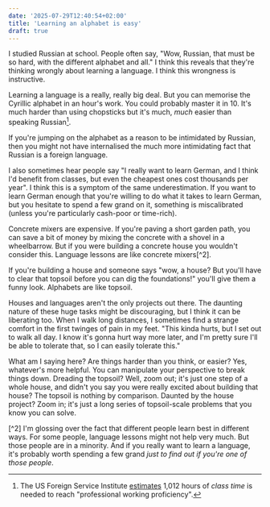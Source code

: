```yaml
---
date: '2025-07-29T12:40:54+02:00'
title: 'Learning an alphabet is easy'
draft: true
---
```


I studied Russian at school. People often say, "Wow, Russian, that must be so
hard, with the different alphabet and all." I think this reveals that they're
thinking wrongly about learning a language. I think this wrongness is
instructive.

Learning a language is a really, really big deal. But you can memorise the
Cyrillic alphabet in an hour's work. You could probably master it in 10. It's
much harder than using chopsticks but it's much, _much_ easier than speaking
Russian[^1]. 

If you're jumping on the alphabet as a reason to be intimidated by Russian, then
you might not have internalised the much more intimidating fact that Russian is
a foreign language.

I also sometimes hear people say "I really want to learn German, and I think I'd
benefit from classes, but even the cheapest ones cost thousands per year". I
think this is a symptom of the same underestimation. If you want to learn German
enough that you're willing to do what it takes to learn German, but you hesitate
to spend a few grand on it, something is miscalibrated (unless you're
particularly cash-poor or time-rich).

Concrete mixers are expensive. If you're paving a short garden path, you can
save a bit of money by mixing the concrete with a shovel in a wheelbarrow. But
if you were building a concrete house you wouldn't consider this. Language
lessons are like concrete mixers[^2].

If you're building a house and someone says "wow, a house? But you'll have to
clear that topsoil before you can dig the foundations!" you'll give them a funny
look. Alphabets are like topsoil.

Houses and languages aren't the only projects out there. The daunting nature of
these huge tasks might be discouraging, but I think it can be liberating too.
When I walk long distances, I sometimes find a strange comfort in the first
twinges of pain in my feet. "This kinda hurts, but I set out to walk all day.
I know it's gonna hurt way more later, and I'm pretty sure I'll be able to
tolerate that, so I can easily tolerate this."

What am I saying here? Are things harder than you think, or easier? Yes,
whatever's more helpful. You can manipulate your perspective to break things
down. Dreading the topsoil? Well, zoom out; it's just one step of a whole house,
and didn't you say you were really excited about building that house? The
topsoil is nothing by comparison. Daunted by the house project? Zoom in; it's
just a long series of topsoil-scale problems that you know you can solve.

[^1]: The US Foreign Service Institute
[estimates](https://www.state.gov/foreign-service-institute/foreign-language-training)
1,012 hours of _class time_ is needed to reach "professional working
proficiency".

[^2] I'm glossing over the fact that different people learn best in different
ways. For some people, language lessons might not help very much. But those
people are in a minority. And if you really want to learn a language, it's
probably worth spending a few grand _just to find out if you're one of those
people_.